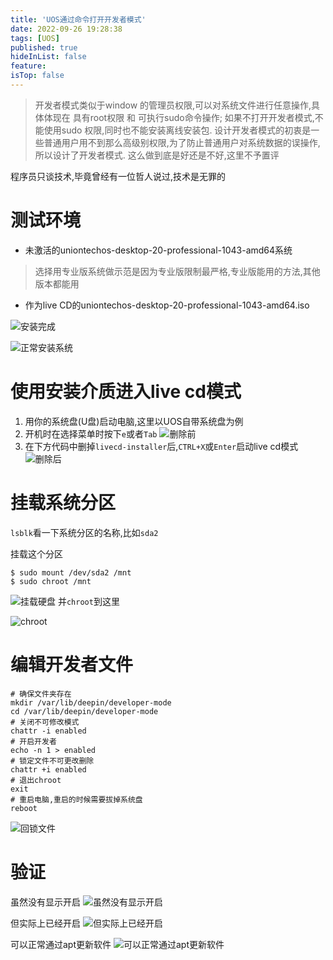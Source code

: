 ```yaml
---
title: 'UOS通过命令打开开发者模式'
date: 2022-09-26 19:28:38
tags: [UOS]
published: true
hideInList: false
feature: 
isTop: false
---
```


>开发者模式类似于window 的管理员权限,可以对系统文件进行任意操作,具体体现在 具有root权限 和 可执行sudo命令操作;
如果不打开开发者模式,不能使用sudo 权限,同时也不能安装离线安装包.
设计开发者模式的初衷是一些普通用户用不到那么高级别权限,为了防止普通用户对系统数据的误操作,所以设计了开发者模式.
这么做到底是好还是不好,这里不予置评

程序员只谈技术,毕竟曾经有一位哲人说过,技术是无罪的
# 测试环境
+ 未激活的uniontechos-desktop-20-professional-1043-amd64系统
>选择用专业版系统做示范是因为专业版限制最严格,专业版能用的方法,其他版本都能用
+ 作为live CD的uniontechos-desktop-20-professional-1043-amd64.iso

![安装完成](https://s1.ax1x.com/2022/09/04/vTF8Yt.png)

![正常安装系统](https://s1.ax1x.com/2022/09/04/vTFdmQ.png)


# 使用安装介质进入live cd模式

1. 用你的系统盘(U盘)启动电脑,这里以UOS自带系统盘为例
2. 开机时在选择菜单时按下`e`或者`Tab`
![删除前](https://s1.ax1x.com/2022/09/04/vTFN6S.png)
3. 在下方代码中删掉`livecd-installer`后,`CTRL+X`或`Enter`启动live cd模式
![删除后](https://s1.ax1x.com/2022/09/04/vTFwwj.png)

# 挂载系统分区

`lsblk`看一下系统分区的名称,比如`sda2`

挂载这个分区

```shell
$ sudo mount /dev/sda2 /mnt
$ sudo chroot /mnt
```

![挂载硬盘](https://s1.ax1x.com/2022/09/04/vTFUOg.png)
并`chroot`到这里

![chroot](https://s1.ax1x.com/2022/09/04/vTFtl8.png)

# 编辑开发者文件

```shell
# 确保文件夹存在
mkdir /var/lib/deepin/developer-mode
cd /var/lib/deepin/developer-mode
# 关闭不可修改模式
chattr -i enabled
# 开启开发者
echo -n 1 > enabled
# 锁定文件不可更改删除
chattr +i enabled
# 退出chroot
exit
# 重启电脑,重启的时候需要拔掉系统盘
reboot
```
![回锁文件](https://s1.ax1x.com/2022/09/04/vTF0Ts.png)

# 验证

虽然没有显示开启
![虽然没有显示开启](https://s1.ax1x.com/2022/09/04/vTFDkn.png)

但实际上已经开启
![但实际上已经开启](https://s1.ax1x.com/2022/09/04/vTFGfP.png)

可以正常通过apt更新软件
![可以正常通过apt更新软件](https://s1.ax1x.com/2022/09/04/vTFYSf.png)